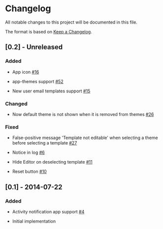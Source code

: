 # Changelog

All notable changes to this project will be documented in this file.

The format is based on [Keep a Changelog](http://keepachangelog.com/en/1.0.0/).

## [0.2] - Unreleased

### Added

 - App icon [#16](https://github.com/owncloud/templateeditor/pull/16)
 
 - app-themes support [#52](https://github.com/owncloud/templateeditor/pull/52)

 - New user email templates support [#15](https://github.com/owncloud/templateeditor/pull/15)

### Changed

 - Now default theme is not shown when it is removed from themes [#26](https://github.com/owncloud/templateeditor/pull/26)

### Fixed

 - False-positive message 'Template not editable' when selecting a theme before selecting a template [#27](https://github.com/owncloud/templateeditor/pull/27)

 - Notice in log [#6](https://github.com/owncloud/templateeditor/pull/6)

 - Hide Editor on deselecting template [#11](https://github.com/owncloud/templateeditor/pull/11)
 
 - Reset button [#10](https://github.com/owncloud/templateeditor/pull/10)

## [0.1] - 2014-07-22

### Added

 - Activity notification app support [#4](https://github.com/owncloud/templateeditor/pull/4)

 - Initial implementation

